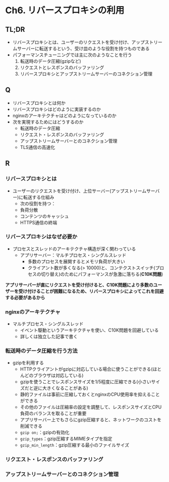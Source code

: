 # Ch6. リバースプロキシの利用

## TL;DR
- リバースプロキシとは、ユーザーのリクエストを受け付け、アップストリームサーバーに転送するという、受け皿のような役割を持つものである
- パフォーマンスチューニングでは主に次のようなことを行う
  1. 転送時のデータ圧縮(gzipなど)
  2. リクエストとレスポンスのバッファリング
  3. リバースプロキシとアップストリームサーバーのコネクション管理

## Q
- リバースプロキシとは何か
- リバースプロキシはどのように実装するのか
- nginxのアーキテクチャはどのようになっているのか
- 次を実現するためにはどうするのか
  - 転送時のデータ圧縮
  - リクエスト・レスポンスのバッファリング
  - アップストリームサーバーとのコネクション管理
  - TLS通信の高速化

## R
### リバースプロキシとは
- ユーザーのリクエストを受け付け、上位サーバー(アップストリームサーバー)に転送する仕組み
  - 次の役割を持つ：
  - 負荷分散
  - コンテンツのキャッシュ
  - HTTPS通信の終端

### リバースプロキシはなぜ必要か
- プロセスとスレッドのアーキテクチャ構造が深く関わっている
  - アプリサーバー：マルチプロセス・シングルスレッド
    - 多数のプロセスを展開するとメモリ負荷が大きい
    - クライアント数が多くなる(> 10000)と、コンテクストスイッチ(プロセスの切り替え)のためにパフォーマンスが急激に落ちる(**C10K問題**)

**アプリサーバーが直にリクエストを受け付けると、C10K問題により多数のユーザーを受け付けることが困難になるため、リバースプロキシによってこれを回避する必要があるから**

### nginxのアーキテクチャ
- マルチプロセス・シングルスレッド
  - イベント駆動というアーキテクチャを使い、C10K問題を回避している
  - 詳しくは独立した記事で書く
 
### 転送時のデータ圧縮を行う方法
- gzipを利用する
  - HTTPクライアントがgzipに対応している場合に使うことができる(ほとんどのブラウザは対応している)
  - gzipを使うことでレスポンスサイズを1/5程度に圧縮できる(小さいサイズだと逆に大きくなることがある)
  - 静的ファイルは事前に圧縮しておくとnginxのCPU使用率を抑えることができる
  - その他のファイルは圧縮率の設定を調整して、レスポンスサイズとCPU負荷のバランスを取ることが重要
  - アプリサーバー上でもさらにgzip圧縮すると、ネットワークのコストを削減できる
  -  `gzip on;`：gzipの有効化
  -  `gzip_types`：gzip圧縮するMIMEタイプを指定
  -  `gzip_min_length`：gzip圧縮する最小のファイルサイズ
 
### リクエスト・レスポンスのバッファリング


### アップストリームサーバーとのコネクション管理
